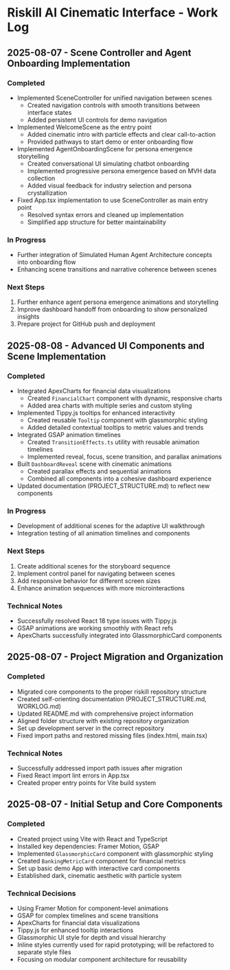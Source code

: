 # Riskill AI Cinematic Interface - Work Log

## 2025-08-07 - Scene Controller and Agent Onboarding Implementation

### Completed
- Implemented SceneController for unified navigation between scenes
  - Created navigation controls with smooth transitions between interface states
  - Added persistent UI controls for demo navigation
- Implemented WelcomeScene as the entry point
  - Added cinematic intro with particle effects and clear call-to-action
  - Provided pathways to start demo or enter onboarding flow
- Implemented AgentOnboardingScene for persona emergence storytelling
  - Created conversational UI simulating chatbot onboarding
  - Implemented progressive persona emergence based on MVH data collection
  - Added visual feedback for industry selection and persona crystallization
- Fixed App.tsx implementation to use SceneController as main entry point
  - Resolved syntax errors and cleaned up implementation
  - Simplified app structure for better maintainability

### In Progress
- Further integration of Simulated Human Agent Architecture concepts into onboarding flow
- Enhancing scene transitions and narrative coherence between scenes

### Next Steps
1. Further enhance agent persona emergence animations and storytelling
2. Improve dashboard handoff from onboarding to show personalized insights
3. Prepare project for GitHub push and deployment

## 2025-08-08 - Advanced UI Components and Scene Implementation

### Completed
- Integrated ApexCharts for financial data visualizations
  - Created `FinancialChart` component with dynamic, responsive charts
  - Added area charts with multiple series and custom styling
- Implemented Tippy.js tooltips for enhanced interactivity
  - Created reusable `Tooltip` component with glassmorphic styling
  - Added detailed contextual tooltips to metric values and trends
- Integrated GSAP animation timelines
  - Created `TransitionEffects.ts` utility with reusable animation timelines
  - Implemented reveal, focus, scene transition, and parallax animations
- Built `DashboardReveal` scene with cinematic animations
  - Created parallax effects and sequential animations
  - Combined all components into a cohesive dashboard experience
- Updated documentation (PROJECT_STRUCTURE.md) to reflect new components

### In Progress
- Development of additional scenes for the adaptive UI walkthrough
- Integration testing of all animation timelines and components

### Next Steps
1. Create additional scenes for the storyboard sequence
2. Implement control panel for navigating between scenes
3. Add responsive behavior for different screen sizes
4. Enhance animation sequences with more microinteractions

### Technical Notes
- Successfully resolved React 18 type issues with Tippy.js
- GSAP animations are working smoothly with React refs
- ApexCharts successfully integrated into GlassmorphicCard components

## 2025-08-07 - Project Migration and Organization

### Completed
- Migrated core components to the proper riskill repository structure
- Created self-orienting documentation (PROJECT_STRUCTURE.md, WORKLOG.md)
- Updated README.md with comprehensive project information
- Aligned folder structure with existing repository organization
- Set up development server in the correct repository
- Fixed import paths and restored missing files (index.html, main.tsx)

### Technical Notes
- Successfully addressed import path issues after migration
- Fixed React import lint errors in App.tsx
- Created proper entry points for Vite build system

## 2025-08-07 - Initial Setup and Core Components

### Completed
- Created project using Vite with React and TypeScript
- Installed key dependencies: Framer Motion, GSAP
- Implemented `GlassmorphicCard` component with glassmorphic styling
- Created `BankingMetricCard` component for financial metrics
- Set up basic demo App with interactive card components
- Established dark, cinematic aesthetic with particle system

### Technical Decisions
- Using Framer Motion for component-level animations
- GSAP for complex timelines and scene transitions
- ApexCharts for financial data visualizations
- Tippy.js for enhanced tooltip interactions
- Glassmorphic UI style for depth and visual hierarchy
- Inline styles currently used for rapid prototyping; will be refactored to separate style files
- Focusing on modular component architecture for reusability
